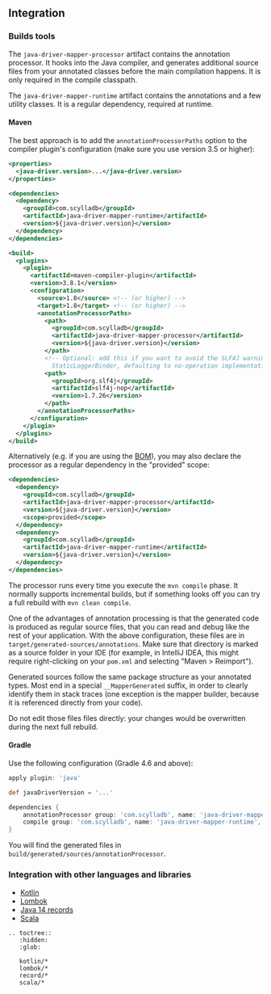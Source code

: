 <!--
Licensed to the Apache Software Foundation (ASF) under one
or more contributor license agreements.  See the NOTICE file
distributed with this work for additional information
regarding copyright ownership.  The ASF licenses this file
to you under the Apache License, Version 2.0 (the
"License"); you may not use this file except in compliance
with the License.  You may obtain a copy of the License at

  http://www.apache.org/licenses/LICENSE-2.0

Unless required by applicable law or agreed to in writing,
software distributed under the License is distributed on an
"AS IS" BASIS, WITHOUT WARRANTIES OR CONDITIONS OF ANY
KIND, either express or implied.  See the License for the
specific language governing permissions and limitations
under the License.
-->

## Integration

### Builds tools

The `java-driver-mapper-processor` artifact contains the annotation processor. It hooks into the
Java compiler, and generates additional source files from your annotated classes before the main
compilation happens. It is only required in the compile classpath.

The `java-driver-mapper-runtime` artifact contains the annotations and a few utility classes. It is
a regular dependency, required at runtime.

#### Maven

The best approach is to add the `annotationProcessorPaths` option to the compiler plugin's
configuration (make sure you use version 3.5 or higher):

```xml
<properties>
  <java-driver.version>...</java-driver.version>
</properties>

<dependencies>
  <dependency>
    <groupId>com.scylladb</groupId>
    <artifactId>java-driver-mapper-runtime</artifactId>
    <version>${java-driver.version}</version>
  </dependency>
</dependencies>

<build>
  <plugins>
    <plugin>
      <artifactId>maven-compiler-plugin</artifactId>
      <version>3.8.1</version>
      <configuration>
        <source>1.8</source> <!-- (or higher) -->
        <target>1.8</target> <!-- (or higher) -->
        <annotationProcessorPaths>
          <path>
            <groupId>com.scylladb</groupId>
            <artifactId>java-driver-mapper-processor</artifactId>
            <version>${java-driver.version}</version>
          </path>
          <!-- Optional: add this if you want to avoid the SLF4J warning "Failed to load class
            StaticLoggerBinder, defaulting to no-operation implementation" when compiling. -->
          <path>
            <groupId>org.slf4j</groupId>
            <artifactId>slf4j-nop</artifactId>
            <version>1.7.26</version>
          </path>
        </annotationProcessorPaths>
      </configuration>
    </plugin>
  </plugins>
</build>
```

Alternatively (e.g. if you are using the [BOM](../../core/bom/)), you may also declare the processor
as a regular dependency in the "provided" scope:

```xml
<dependencies>
  <dependency>
    <groupId>com.scylladb</groupId>
    <artifactId>java-driver-mapper-processor</artifactId>
    <version>${java-driver.version}</version>
    <scope>provided</scope>
  </dependency>
  <dependency>
    <groupId>com.scylladb</groupId>
    <artifactId>java-driver-mapper-runtime</artifactId>
    <version>${java-driver.version}</version>
  </dependency>
</dependencies>
```

The processor runs every time you execute the `mvn compile` phase. It normally supports incremental
builds, but if something looks off you can try a full rebuild with `mvn clean compile`.

One of the advantages of annotation processing is that the generated code is produced as regular
source files, that you can read and debug like the rest of your application. With the above
configuration, these files are in `target/generated-sources/annotations`. Make sure that
directory is marked as a source folder in your IDE (for example, in IntelliJ IDEA, this might
require right-clicking on your `pom.xml` and selecting "Maven > Reimport").

Generated sources follow the same package structure as your annotated types. Most end in a special
`__MapperGenerated` suffix, in order to clearly identify them in stack traces (one exception is the
mapper builder, because it is referenced directly from your code).

Do not edit those files files directly: your changes would be overwritten during the next full
rebuild.

#### Gradle

Use the following configuration (Gradle 4.6 and above):

```groovy
apply plugin: 'java'

def javaDriverVersion = '...'

dependencies {
    annotationProcessor group: 'com.scylladb', name: 'java-driver-mapper-processor', version: javaDriverVersion
    compile group: 'com.scylladb', name: 'java-driver-mapper-runtime', version: javaDriverVersion
}
```

You will find the generated files in `build/generated/sources/annotationProcessor`.

### Integration with other languages and libraries

* <a name="kotlin"></a>[Kotlin](kotlin/)
* <a name="lombok"></a>[Lombok](lombok/)
* [Java 14 records](record/)
* [Scala](scala/)

```eval_rst
.. toctree::
   :hidden:
   :glob:
   
   kotlin/*
   lombok/*
   record/*
   scala/*
```
